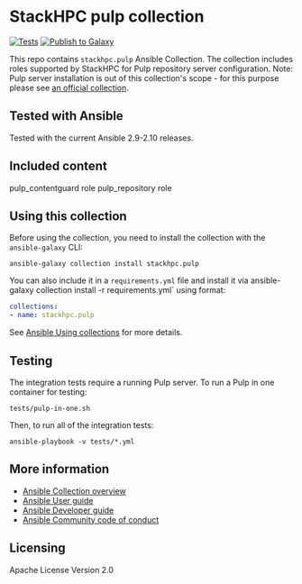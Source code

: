 # StackHPC pulp collection

[![Tests](https://github.com/stackhpc/ansible-collection-pulp/actions/workflows/pull_request.yml/badge.svg)](https://github.com/stackhpc/ansible-collection-pulp/actions/workflows/pull_request.yml) [![Publish to Galaxy](https://github.com/stackhpc/ansible-collection-pulp/actions/workflows/publish.yml/badge.svg)](https://github.com/stackhpc/ansible-collection-pulp/actions/workflows/publish.yml)

This repo contains `stackhpc.pulp` Ansible Collection. The collection includes roles supported by StackHPC for Pulp repository server configuration.
Note: Pulp server installation is out of this collection's scope - for this purpose please see [an official collection](https://galaxy.ansible.com/pulp/pulp_installer).

## Tested with Ansible

Tested with the current Ansible 2.9-2.10 releases.

## Included content

pulp_contentguard role
pulp_repository role

## Using this collection

Before using the collection, you need to install the collection with the `ansible-galaxy` CLI:

    ansible-galaxy collection install stackhpc.pulp

You can also include it in a `requirements.yml` file and install it via ansible-galaxy collection install -r requirements.yml` using format:

```yaml
collections:
- name: stackhpc.pulp
```

See [Ansible Using collections](https://docs.ansible.com/ansible/latest/user_guide/collections_using.html) for more details.

## Testing

The integration tests require a running Pulp server. To run a Pulp in one container for testing:

```
tests/pulp-in-one.sh
```

Then, to run all of the integration tests:

```
ansible-playbook -v tests/*.yml
```

## More information

- [Ansible Collection overview](https://github.com/ansible-collections/overview)
- [Ansible User guide](https://docs.ansible.com/ansible/latest/user_guide/index.html)
- [Ansible Developer guide](https://docs.ansible.com/ansible/latest/dev_guide/index.html)
- [Ansible Community code of conduct](https://docs.ansible.com/ansible/latest/community/code_of_conduct.html)

## Licensing

Apache License Version 2.0
